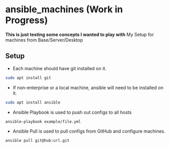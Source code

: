 # ansible_machines (Work in Progress)
**This is just testing some concepts I wanted to play with**
My Setup for machines from Base/Server/Desktop

## Setup
* Each machine should have git installed on it.
```bash
sudo apt install git
```
* If non-enterprise or a local machine, ansible will need to be installed on it.
```bash
sudo apt install ansible
```
* Ansible Playbook is used to push out configs to all hosts
```bash
ansible-playbook example/file.yml
```
* Ansible Pull is used to pull configs from GitHub and configure machines.
```bash
ansible pull git@hub:url.git
```
